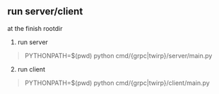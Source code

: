 

## run server/client
at the finish rootdir

1. run server
> PYTHONPATH=$(pwd) python cmd/{grpc|twirp}/server/main.py
2. run client
> PYTHONPATH=$(pwd) python cmd/{grpc|twirp}/client/main.py


